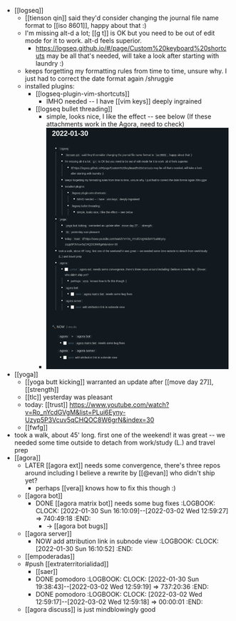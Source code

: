 - [[logseq]]
	- [[tienson qin]] said they'd consider changing the journal file name format to [[iso 8601]], happy about that :)
	- I'm missing alt-d a lot; [[g t]] is OK but you need to be out of edit mode for it to work. alt-d feels superior.
		- https://logseq.github.io/#/page/Custom%20keyboard%20shortcuts may be all that's needed, will take a look after starting with laundry :)
	- keeps forgetting my formatting rules from time to time, unsure why. I just had to correct the date format again /shruggie
	- installed plugins:
		- [[logseq-plugin-vim-shortcuts]]
			- IMHO needed -- I have [[vim keys]] deeply ingrained
		- [[logseq bullet threading]]
			- simple, looks nice, I like the effect -- see below (If these attachments work in the Agora, need to check)
			- ![image.png](../assets/image_1643555480528_0.png)
- [[yoga]]
	- [[yoga butt kicking]] warranted an update after [[move day 27]], [[strength]]
	- [[tlc]] yesterday was pleasant
	- today: [[trust]] https://www.youtube.com/watch?v=Ro_nYcdGVgM&list=PLui6Eyny-Uzyp5P3Vcuv5qCHQOC8W6grN&index=30
	- [[fwfg]]
- took a walk, about 45' long. first one of the weekend! it was great -- we needed some time outside to detach from work/study (L.) and travel prep
- [[agora]]
	- LATER [[agora ext]] needs some convergence, there's three repos around including I believe a rewrite by [[@evan]] who didn't ship yet?
		- perhaps [[vera]] knows how to fix this though :)
	- [[agora bot]]
		- DONE [[agora matrix bot]] needs some bug fixes
		  :LOGBOOK:
		  CLOCK: [2022-01-30 Sun 16:10:09]--[2022-03-02 Wed 12:59:27] =>  740:49:18
		  :END:
			- -> [[agora bot bugs]]
	- [[agora server]]
		- NOW add attribution link in subnode view
		  :LOGBOOK:
		  CLOCK: [2022-01-30 Sun 16:10:52]
		  :END:
	- [[empoderadas]]
	- #push [[extraterritorialidad]]
		- [[saer]]
		- DONE pomodoro
		  :LOGBOOK:
		  CLOCK: [2022-01-30 Sun 19:38:43]--[2022-03-02 Wed 12:59:19] =>  737:20:36
		  :END:
		- DONE pomodoro
		  :LOGBOOK:
		  CLOCK: [2022-03-02 Wed 12:59:17]--[2022-03-02 Wed 12:59:18] =>  00:00:01
		  :END:
	- [[agora discuss]] is just mindblowingly good